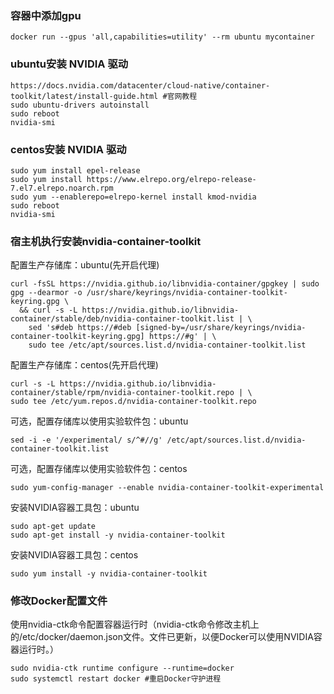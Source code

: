 ### 容器中添加gpu
```
docker run --gpus 'all,capabilities=utility' --rm ubuntu mycontainer
```


### ubuntu安装 NVIDIA 驱动
```
https://docs.nvidia.com/datacenter/cloud-native/container-toolkit/latest/install-guide.html #官网教程
sudo ubuntu-drivers autoinstall
sudo reboot
nvidia-smi
```

### centos安装 NVIDIA 驱动
```
sudo yum install epel-release
sudo yum install https://www.elrepo.org/elrepo-release-7.el7.elrepo.noarch.rpm
sudo yum --enablerepo=elrepo-kernel install kmod-nvidia
sudo reboot
nvidia-smi
```


### 宿主机执行安装nvidia-container-toolkit
配置生产存储库：ubuntu(先开启代理)
```
curl -fsSL https://nvidia.github.io/libnvidia-container/gpgkey | sudo gpg --dearmor -o /usr/share/keyrings/nvidia-container-toolkit-keyring.gpg \
  && curl -s -L https://nvidia.github.io/libnvidia-container/stable/deb/nvidia-container-toolkit.list | \
    sed 's#deb https://#deb [signed-by=/usr/share/keyrings/nvidia-container-toolkit-keyring.gpg] https://#g' | \
    sudo tee /etc/apt/sources.list.d/nvidia-container-toolkit.list
```
配置生产存储库：centos(先开启代理)
```
curl -s -L https://nvidia.github.io/libnvidia-container/stable/rpm/nvidia-container-toolkit.repo | \
sudo tee /etc/yum.repos.d/nvidia-container-toolkit.repo
```

 
可选，配置存储库以使用实验软件包：ubuntu

```
sed -i -e '/experimental/ s/^#//g' /etc/apt/sources.list.d/nvidia-container-toolkit.list
```
可选，配置存储库以使用实验软件包：centos
```
sudo yum-config-manager --enable nvidia-container-toolkit-experimental
```


安装NVIDIA容器工具包：ubuntu
```
sudo apt-get update
sudo apt-get install -y nvidia-container-toolkit
```

安装NVIDIA容器工具包：centos
```
sudo yum install -y nvidia-container-toolkit
```

### 修改Docker配置文件
使用nvidia-ctk命令配置容器运行时（nvidia-ctk命令修改主机上的/etc/docker/daemon.json文件。文件已更新，以便Docker可以使用NVIDIA容器运行时。）
```
sudo nvidia-ctk runtime configure --runtime=docker
sudo systemctl restart docker #重启Docker守护进程
```